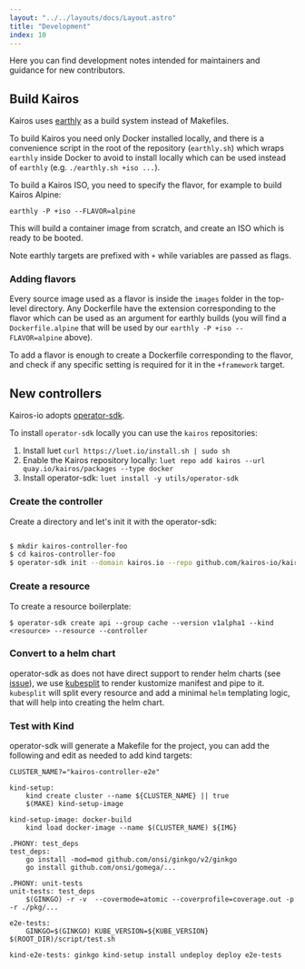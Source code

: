 ```yaml
---
layout: "../../layouts/docs/Layout.astro"
title: "Development"
index: 10
---
```


Here you can find development notes intended for maintainers and guidance for new contributors.

## Build Kairos

Kairos uses [earthly](https://earthly.dev/) as a build system instead of Makefiles.

To build Kairos you need only Docker installed locally, and there is a convenience script in the root of the repository (`earthly.sh`) which wraps `earthly` inside Docker to avoid to install locally which can be used instead of `earthly` (e.g. `./earthly.sh +iso ...`).

To build a Kairos ISO, you need to specify the flavor, for example to build Kairos Alpine:

```
earthly -P +iso --FLAVOR=alpine
```

This will build a container image from scratch, and create an ISO which is ready to be booted.

Note earthly targets are prefixed with `+` while variables are passed as flags.

### Adding flavors

Every source image used as a flavor is inside the `images` folder in the top-level directory. Any Dockerfile have the extension corresponding to the flavor which can be used as an argument for earthly builds (you will find a `Dockerfile.alpine` that will be used by our `earthly -P +iso --FLAVOR=alpine` above).

To add a flavor is enough to create a Dockerfile corresponding to the flavor, and check if any specific setting is required for it in the `+framework` target.

## New controllers

Kairos-io adopts [operator-sdk](https://github.com/operator-framework/operator-sdk). 

To install `operator-sdk` locally you can use the `kairos` repositories:

1. Install luet
   `curl https://luet.io/install.sh | sudo sh`
2. Enable the Kairos repository locally:
   `luet repo add kairos --url quay.io/kairos/packages --type docker`
3. Install operator-sdk:
   `luet install -y utils/operator-sdk`

### Create the controller

Create a directory and let's init it with the operator-sdk:

```bash

$ mkdir kairos-controller-foo
$ cd kairos-controller-foo
$ operator-sdk init --domain kairos.io --repo github.com/kairos-io/kairos-controller-foo

```

### Create a resource

To create a resource boilerplate:

```
$ operator-sdk create api --group cache --version v1alpha1 --kind <resource> --resource --controller
```

### Convert to a helm chart

operator-sdk as does not have direct support to render helm charts (see [issue](https://github.com/operator-framework/operator-sdk/issues/4930)), we use [kubesplit](https://github.com/spectrocloud/kubesplit) to render kustomize manifest and pipe to it. `kubesplit` will split every resource and add a minimal `helm` templating logic, that will help into creating the helm chart.

### Test with Kind

operator-sdk will generate a Makefile for the project, you can add the following and edit as needed to add kind targets:

```
CLUSTER_NAME?="kairos-controller-e2e"

kind-setup:
	kind create cluster --name ${CLUSTER_NAME} || true
	$(MAKE) kind-setup-image

kind-setup-image: docker-build
	kind load docker-image --name $(CLUSTER_NAME) ${IMG}

.PHONY: test_deps
test_deps:
	go install -mod=mod github.com/onsi/ginkgo/v2/ginkgo
	go install github.com/onsi/gomega/...

.PHONY: unit-tests
unit-tests: test_deps
	$(GINKGO) -r -v  --covermode=atomic --coverprofile=coverage.out -p -r ./pkg/...

e2e-tests:
	GINKGO=$(GINKGO) KUBE_VERSION=${KUBE_VERSION} $(ROOT_DIR)/script/test.sh

kind-e2e-tests: ginkgo kind-setup install undeploy deploy e2e-tests
```